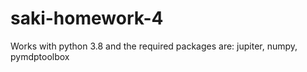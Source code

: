 # saki-homework-4

Works with python 3.8 and the required packages are: jupiter, numpy, pymdptoolbox
